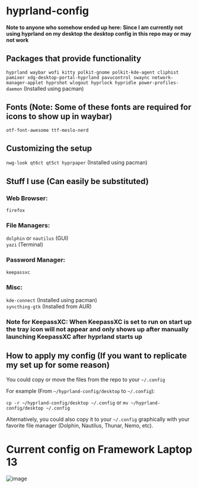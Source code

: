 # hyprland-config 
**Note to anyone who somehow ended up here: Since I am currently not using hyprland on my desktop the desktop config in this repo may or may not work**  

## Packages that provide functionality
```hyprland waybar wofi kitty polkit-gnome polkit-kde-agent cliphist pamixer xdg-desktop-portal-hyprland pavucontrol swaync network-manager-applet hyprshot wlogout hyprlock hypridle power-profiles-daemon``` (Installed using pacman)

## Fonts (Note: Some of these fonts are required for icons to show up in waybar)
```otf-font-awesome ttf-meslo-nerd```
## Customizing the setup
```nwg-look qt6ct qt5ct hyprpaper``` (Installed using pacman)

## Stuff I use (Can easily be substituted)
### Web Browser:<br> 
``firefox``

### File Managers: <br> 
```dolphin``` or ```nautilus``` (GUI) <br> 
```yazi``` (Terminal)

### Password Manager: <br>
```keepassxc```

### Misc:<br>
```kde-connect``` (Installed using pacman)<br>
```syncthing-gtk``` (Installed from AUR)   

### Note for KeepassXC: When KeepassXC is set to run on start up the tray icon will not appear and only shows up after manually launching KeepassXC after hyprland starts up

## How to apply my config (If you want to replicate my set up for some reason)
You could copy or move the files from the repo to your ``~/.config``  

For example (From ``~/hyprland-config/desktop`` to ``~/.config``):  

``cp -r ~/hyprland-config/desktop ~/.config``  or ``mv ~/hyprland-config/desktop ~/.config``  

Alternatively, you could also copy it to your ``~/.config`` graphically with your favorite file manager (Dolphin, Nautilus, Thunar, Nemo, etc).  

# Current config on Framework Laptop 13  
![image](https://github.com/user-attachments/assets/8bb41e30-d64e-46db-83e5-f2569d1d8e9e)
